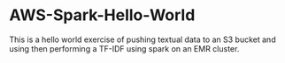 ﻿# AWS-Spark-Hello-World

This is a hello world exercise of pushing textual data to an S3 bucket and using then performing a TF-IDF using spark on an EMR cluster.
